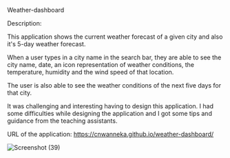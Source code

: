 Weather-dashboard

Description:

This application shows the current weather forecast of a given city and also it's 5-day weather forecast.

When a user types in a city name in the search bar, they are able to see the city name, date, an icon representation of weather conditions, the temperature, humidity and the wind speed of that location.

The user is also able to see the weather conditions of the next five days for that city.

It was challenging and interesting having to design this application. I had some difficulties while designing the application and I got some tips and guidance from the teaching assistants.

URL of the application: https://cnwanneka.github.io/weather-dashboard/


![Screenshot (39)](https://user-images.githubusercontent.com/68708065/227428870-f8d31c07-236e-4c5f-a293-89f132c63194.png)


